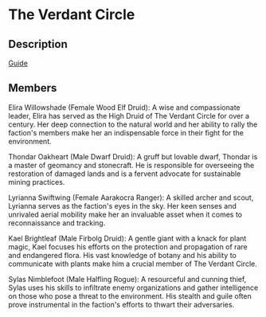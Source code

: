 # The Verdant Circle

## Description

[Guide](/regions/south/factions/verdant-circle.md)

## Members
Elira Willowshade (Female Wood Elf Druid): A wise and compassionate leader, Elira has served as the High Druid of The Verdant Circle for over a century. Her deep connection to the natural world and her ability to rally the faction's members make her an indispensable force in their fight for the environment.

Thondar Oakheart (Male Dwarf Druid): A gruff but lovable dwarf, Thondar is a master of geomancy and stonecraft. He is responsible for overseeing the restoration of damaged lands and is a fervent advocate for sustainable mining practices.

Lyrianna Swiftwing (Female Aarakocra Ranger): A skilled archer and scout, Lyrianna serves as the faction's eyes in the sky. Her keen senses and unrivaled aerial mobility make her an invaluable asset when it comes to reconnaissance and tracking.

Kael Brightleaf (Male Firbolg Druid): A gentle giant with a knack for plant magic, Kael focuses his efforts on the protection and propagation of rare and endangered flora. His vast knowledge of botany and his ability to communicate with plants make him a crucial member of The Verdant Circle.

Sylas Nimblefoot (Male Halfling Rogue): A resourceful and cunning thief, Sylas uses his skills to infiltrate enemy organizations and gather intelligence on those who pose a threat to the environment. His stealth and guile often prove instrumental in the faction's efforts to thwart their adversaries.

